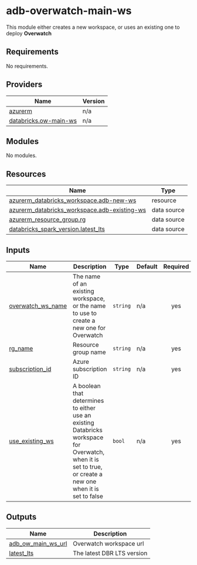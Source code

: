 # adb-overwatch-main-ws

This module either creates a new workspace, or uses an existing one to deploy **Overwatch** 

<!-- BEGIN_TF_DOCS -->
## Requirements

No requirements.

## Providers

| Name                                                                                                    | Version |
|---------------------------------------------------------------------------------------------------------|---------|
| <a name="provider_azurerm"></a> [azurerm](#provider\_azurerm)                                           | n/a     |
| <a name="provider_databricks.ow-main-ws"></a> [databricks.ow-main-ws](#provider\_databricks.ow-main-ws) | n/a     |

## Modules

No modules.

## Resources

| Name                                                                                                                                                    | Type        |
|---------------------------------------------------------------------------------------------------------------------------------------------------------|-------------|
| [azurerm_databricks_workspace.adb-new-ws](https://registry.terraform.io/providers/hashicorp/azurerm/latest/docs/resources/databricks_workspace)         | resource    |
| [azurerm_databricks_workspace.adb-existing-ws](https://registry.terraform.io/providers/hashicorp/azurerm/latest/docs/data-sources/databricks_workspace) | data source |
| [azurerm_resource_group.rg](https://registry.terraform.io/providers/hashicorp/azurerm/latest/docs/data-sources/resource_group)                          | data source |
| [databricks_spark_version.latest_lts](https://registry.terraform.io/providers/databricks/databricks/latest/docs/data-sources/spark_version)             | data source |

## Inputs

| Name                                                                                      | Description                                                                                                                                                 | Type     | Default | Required |
|-------------------------------------------------------------------------------------------|-------------------------------------------------------------------------------------------------------------------------------------------------------------|----------|---------|:--------:|
| <a name="input_overwatch_ws_name"></a> [overwatch\_ws\_name](#input\_overwatch\_ws\_name) | The name of an existing workspace, or the name to use to create a new one for Overwatch                                                                     | `string` | n/a     |   yes    |
| <a name="input_rg_name"></a> [rg\_name](#input\_rg\_name)                                 | Resource group name                                                                                                                                         | `string` | n/a     |   yes    |
| <a name="input_subscription_id"></a> [subscription\_id](#input\_subscription\_id)         | Azure subscription ID                                                                                                                                       | `string` | n/a     |   yes    |
| <a name="input_use_existing_ws"></a> [use\_existing\_ws](#input\_use\_existing\_ws)       | A boolean that determines to either use an existing Databricks workspace for Overwatch, when it is set to true, or create a new one when it is set to false | `bool`   | n/a     |   yes    |

## Outputs

| Name                                                                                               | Description                |
|----------------------------------------------------------------------------------------------------|----------------------------|
| <a name="output_adb_ow_main_ws_url"></a> [adb\_ow\_main\_ws\_url](#output\_adb\_ow\_main\_ws\_url) | Overwatch workspace url    |
| <a name="output_latest_lts"></a> [latest\_lts](#output\_latest\_lts)                               | The latest DBR LTS version |
<!-- END_TF_DOCS -->